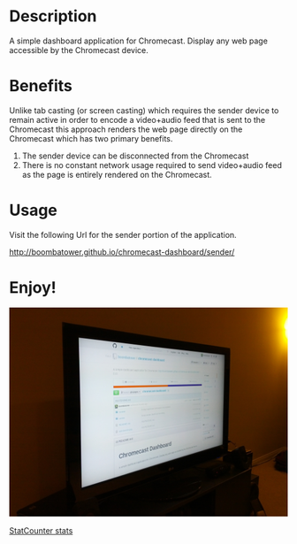 # Description #

A simple dashboard application for Chromecast. Display any web page accessible
by the Chromecast device.

# Benefits #

Unlike tab casting (or screen casting) which requires the sender device to
remain active in order to encode a video+audio feed that is sent to the
Chromecast this approach renders the web page directly on the Chromecast which
has two primary benefits.

1. The sender device can be disconnected from the Chromecast
2. There is no constant network usage required to send video+audio feed as the
   page is entirely rendered on the Chromecast.

# Usage #

Visit the following Url for the sender portion of the application.

http://boombatower.github.io/chromecast-dashboard/sender/

# Enjoy! #

![Photo of dashboard running on Chromecast](tv.jpeg)

[StatCounter stats](http://statcounter.com/p9400224/summary/?guest=1)
